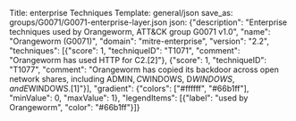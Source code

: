 Title: enterprise Techniques
Template: general/json
save_as: groups/G0071/G0071-enterprise-layer.json
json: {"description": "Enterprise techniques used by Orangeworm, ATT&CK group G0071 v1.0", "name": "Orangeworm (G0071)", "domain": "mitre-enterprise", "version": "2.2", "techniques": [{"score": 1, "techniqueID": "T1071", "comment": "Orangeworm has used HTTP for C2.[2]"}, {"score": 1, "techniqueID": "T1077", "comment": "Orangeworm has copied its backdoor across open network shares, including ADMIN$, C$WINDOWS, D$WINDOWS, and E$WINDOWS.[1]"}], "gradient": {"colors": ["#ffffff", "#66b1ff"], "minValue": 0, "maxValue": 1}, "legendItems": [{"label": "used by Orangeworm", "color": "#66b1ff"}]}